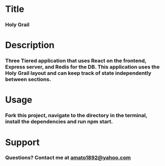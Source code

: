 # Title
### Holy Grail
# Description
### Three Tiered application that uses React on the frontend, Express server, and Redis for the DB. This application uses the Holy Grail layout and can keep track of state independently between sections. 
# Usage
### Fork this project, navigate to the directory in the terminal, install the dependencies and run npm start. 
# Support
### Questions? Contact me at amato1892@yahoo.com
